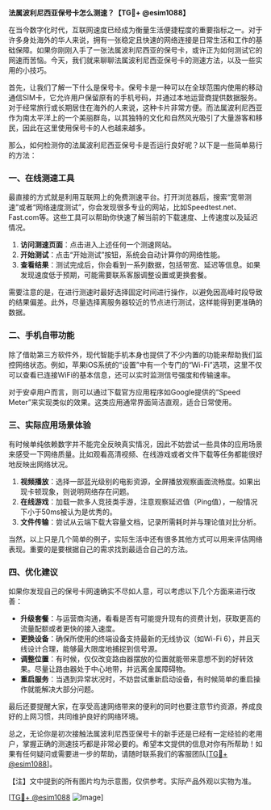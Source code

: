 **法属波利尼西亚保号卡怎么测速？【TG💪+ @esim1088】**

在当今数字化时代，互联网速度已经成为衡量生活便捷程度的重要指标之一。对于许多身处海外的华人来说，拥有一张稳定且快速的网络连接是日常生活和工作的基础保障。如果你刚刚入手了一张法属波利尼西亚的保号卡，或许正为如何测试它的网速而苦恼。今天，我们就来聊聊法属波利尼西亚保号卡的测速方法，以及一些实用的小技巧。

首先，让我们了解一下什么是保号卡。保号卡是一种可以在全球范围内使用的移动通信SIM卡，它允许用户保留原有的手机号码，并通过本地运营商提供数据服务。对于经常旅行或长期居住在海外的人来说，这种卡片非常方便。而法属波利尼西亚作为南太平洋上的一个美丽群岛，以其独特的文化和自然风光吸引了大量游客和移民，因此在这里使用保号卡的人也越来越多。

那么，如何检测你的法属波利尼西亚保号卡是否运行良好呢？以下是一些简单易行的方法：

### 一、在线测速工具

最直接的方式就是利用互联网上的免费测速平台。打开浏览器后，搜索“宽带测速”或者“网络速度测试”，你会发现很多专业的网站，比如Speedtest.net、Fast.com等。这些工具可以帮助你快速了解当前的下载速度、上传速度以及延迟情况。

1. **访问测速页面**：点击进入上述任何一个测速网站。
2. **开始测试**：点击“开始测试”按钮，系统会自动计算你的网络性能。
3. **查看结果**：测试完成后，你会看到一系列数据，包括带宽、延迟等信息。如果发现速度低于预期，可能需要联系客服调整设置或更换套餐。

需要注意的是，在进行测速时最好选择固定时间进行操作，以避免因高峰时段导致的结果偏差。此外，尽量选择离服务器较近的节点进行测试，这样能得到更准确的数据。

### 二、手机自带功能

除了借助第三方软件外，现代智能手机本身也提供了不少内置的功能来帮助我们监控网络状态。例如，苹果iOS系统的“设置”中有一个专门的“Wi-Fi”选项，这里不仅可以查看已连接WiFi的基本信息，还可以实时监测信号强度和传输速率。

对于安卓用户而言，则可以通过下载官方应用程序如Google提供的“Speed Meter”来实现类似的效果。这类应用通常界面简洁直观，适合日常使用。

### 三、实际应用场景体验

有时候单纯依赖数字并不能完全反映真实情况，因此不妨尝试一些具体的应用场景来感受一下网络质量。比如观看高清视频、在线游戏或者文件下载等任务都能很好地反映出网络状况。

1. **视频播放**：选择一部蓝光级别的电影资源，全屏播放观察画面流畅度。如果出现卡顿现象，则说明网络存在问题。
2. **在线游戏**：加载一款多人竞技类手游，注意观察延迟值（Ping值），一般情况下小于50ms被认为是优秀的。
3. **文件传输**：尝试从云端下载大容量文档，记录所需耗时并与理论值对比分析。

当然，以上只是几个简单的例子，实际生活中还有很多其他方式可以用来评估网络表现。重要的是要根据自己的需求找到最适合自己的方法。

### 四、优化建议

如果你发现自己的保号卡网速确实不尽如人意，可以考虑以下几个方面来进行改善：

- **升级套餐**：与运营商沟通，看看是否有可能提升现有的资费计划，获取更高的流量配额或者更快的接入速度。
- **更换设备**：确保所使用的终端设备支持最新的无线协议（如Wi-Fi 6），并且天线设计合理，能够最大限度地捕捉到信号源。
- **调整位置**：有时候，仅仅改变路由器摆放的位置就能带来意想不到的好转效果。尽量让路由器处于中心地带，并远离金属障碍物。
- **重启服务**：当遇到异常状况时，不妨尝试重新启动设备，有时候简单的重启操作就能解决大部分问题。

最后还要提醒大家，在享受高速网络带来的便利的同时也要注意节约资源，养成良好的上网习惯，共同维护良好的网络环境。

总之，无论你是初次接触法属波利尼西亚保号卡的新手还是已经有一定经验的老用户，掌握正确的测速技巧都是非常必要的。希望本文提供的信息对你有所帮助！如果有任何疑问或需要进一步的帮助，请随时联系我们的客服团队[[TG💪+ @esim1088](https://t.me/s/esim1088)]。

【注】文中提到的所有图片均为示意图，仅供参考。实际产品外观以实物为准。

[[TG💪+ @esim1088](https://t.me/s/esim1088) ![Image](https://i.postimg.cc/4NQfJmqS/Snipaste-2025-05-13-00-14-12.png)]